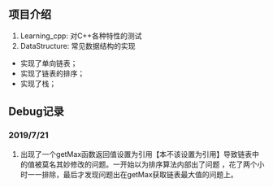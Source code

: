 ## 项目介绍
1. Learning_cpp: 对C++各种特性的测试
2. DataStructure: 常见数据结构的实现
- 实现了单向链表；
- 实现了链表的排序；
- 实现了栈；

## Debug记录
### 2019/7/21
1. 出现了一个getMax函数返回值设置为引用【本不该设置为引用】导致链表中的值被莫名其妙修改的问题。一开始以为排序算法内部出了问题
，花了两个小时一一排除，最后才发现问题出在getMax获取链表最大值的问题上。